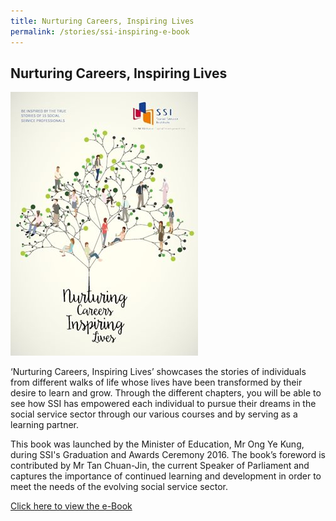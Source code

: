 ```yaml
---
title: Nurturing Careers, Inspiring Lives
permalink: /stories/ssi-inspiring-e-book
---
```


## Nurturing Careers, Inspiring Lives

[![Nurturing Careers, Inspiring Lives](/images/stories/pages/inspiringbook.jpg)](/images/stories/pages/Nurturing-Careers-Inspiring-Lives-Vol-2.pdf)

‘Nurturing Careers, Inspiring Lives’ showcases the stories of individuals from different walks of life whose lives have been transformed by their desire to learn and grow. Through the different chapters, you will be able to see how SSI has empowered each individual to pursue their dreams in the social service sector through our various courses and by serving as a learning partner.  

This book was launched by the Minister of Education, Mr Ong Ye Kung, during SSI's Graduation and Awards Ceremony 2016. The book’s foreword is contributed by Mr Tan Chuan-Jin, the current Speaker of Parliament and captures the importance of continued learning and development in order to meet the needs of the evolving social service sector.

[Click here to view the e-Book](/images/stories/pages/Nurturing-Careers-Inspiring-Lives-Vol-2.pdf)

